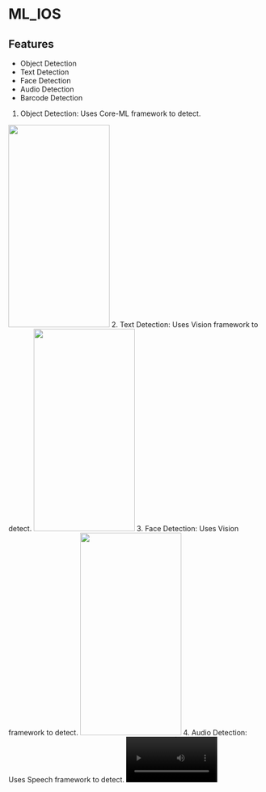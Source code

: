 # ML_IOS

## Features
- Object Detection
- Text Detection
- Face Detection
- Audio Detection
- Barcode Detection

1. Object Detection: Uses Core-ML framework to detect.
<img src="https://user-images.githubusercontent.com/66485679/145362141-4d123d7c-17d5-436a-8fd2-899f53fef0aa.png" width="200" height="400">
2. Text Detection: Uses Vision framework to detect.
 <img src="https://user-images.githubusercontent.com/66485679/145362858-ffdc9b5f-7546-4045-a5c0-253db3ea6708.png" width="200" height="400">
3. Face Detection: Uses Vision framework to detect.
<img src="https://user-images.githubusercontent.com/66485679/145363452-aeaec503-ec3a-4945-90ae-ea0cb3c0ac45.png" width="200" height="400">
4. Audio Detection: Uses Speech framework to detect.
<video src='https://user-images.githubusercontent.com/66485679/145365064-0e8a915d-273e-46d0-8b7a-0398e0fb6e3e.mov' width=180/>
5. Barcode Detection: Uses Vision framework to detect.
 <video src='https://user-images.githubusercontent.com/66485679/145363778-84a23a0b-e0f7-47ca-b3a3-6efeb60b5eb9.mov' width=180/>
 



